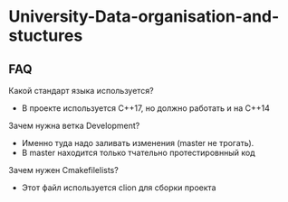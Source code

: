 # University-Data-organisation-and-stuctures

## FAQ
 Какой стандарт языка используется?

- В проекте используется С++17, но должно работать и на C++14

Зачем нужна ветка Development?

- Именно туда надо заливать изменeния (master не трогать).
- В master находится только тчательно протестировнный код 

Зачем нужен Cmakefilelists?

- Этот файл используется clion для сборки проекта
